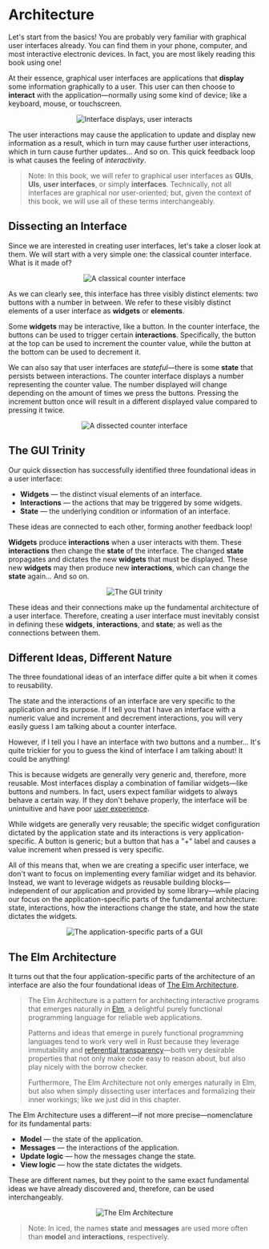 # Architecture
Let's start from the basics! You are probably very familiar with graphical user interfaces already.
You can find them in your phone, computer, and most interactive electronic devices. In fact, you are
most likely reading this book using one!

At their essence, graphical user interfaces are applications that __display__ some information graphically
to a user. This user can then choose to __interact__ with the application—normally using some kind of device;
like a keyboard, mouse, or touchscreen.

<div align="center">
  <img alt="Interface displays, user interacts" src="resources/gui-displays-user-interacts.svg">
</div>

The user interactions may cause the application to update and display new information as a result, which in turn
may cause further user interactions, which in turn cause further updates... And so on. This quick feedback loop
is what causes the feeling of _interactivity_.

> Note: In this book, we will refer to graphical user interfaces as __GUIs__, __UIs__, __user interfaces__, or simply
  __interfaces__. Technically, not all interfaces are graphical nor user-oriented; but, given the context of this
  book, we will use all of these terms interchangeably.

## Dissecting an Interface
Since we are interested in creating user interfaces, let's take a closer look at them. We will start with a very
simple one: the classical counter interface. What is it made of?

<div align="center">
  <img alt="A classical counter interface" src="resources/counter-interface.svg">
</div>

As we can clearly see, this interface has three visibly distinct elements: two buttons with a number in between.
We refer to these visibly distinct elements of a user interface as __widgets__ or __elements__.

Some __widgets__ may be interactive, like a button. In the counter interface, the buttons can be used to trigger
certain __interactions__. Specifically, the button at the top can be used to increment the counter value, while the
button at the bottom can be used to decrement it.

We can also say that user interfaces are _stateful_—there is some __state__ that persists between interactions.
The counter interface displays a number representing the counter value. The number displayed will change depending on
the amount of times we press the buttons. Pressing the increment button once will result in a different displayed value
compared to pressing it twice.

<div align="center">
  <img alt="A dissected counter interface" src="resources/counter-interface-annotated.svg">
</div>

## The GUI Trinity
Our quick dissection has successfully identified three foundational ideas in a user interface:

- __Widgets__ — the distinct visual elements of an interface.
- __Interactions__ — the actions that may be triggered by some widgets.
- __State__ — the underlying condition or information of an interface.

These ideas are connected to each other, forming another feedback loop!

__Widgets__ produce __interactions__ when a user interacts with them. These __interactions__ then change the __state__
of the interface. The changed __state__ propagates and dictates the new __widgets__ that must be displayed. These new
__widgets__ may then produce new __interactions__, which can change the __state__ again... And so on.

<div align="center">
  <img alt="The GUI trinity" src="resources/the-gui-trinity.svg">
</div>

These ideas and their connections make up the fundamental architecture of a user interface. Therefore, creating a user
interface must inevitably consist in defining these __widgets__, __interactions__, and __state__; as well as the connections
between them.

## Different Ideas, Different Nature
The three foundational ideas of an interface differ quite a bit when it comes to reusability.

The state and the interactions of an interface are very specific to the application and its purpose. If I tell you that
I have an interface with a numeric value and increment and decrement interactions, you will very easily
guess I am talking about a counter interface.

However, if I tell you I have an interface with two buttons and a number... It's quite trickier for you to guess the kind
of interface I am talking about! It could be anything!

This is because widgets are generally very generic and, therefore, more reusable. Most interfaces display a combination of
familiar widgets—like buttons and numbers. In fact, users expect familiar widgets to always behave a certain way. If they
don't behave properly, the interface will be unintuitive and have poor [user experience].

While widgets are generally very reusable; the specific widget configuration dictated by the application state and its
interactions is very application-specific. A button is generic; but a button that has a "+" label and causes a value
increment when pressed is very specific.

All of this means that, when we are creating a specific user interface, we don't want to focus on implementing every
familiar widget and its behavior. Instead, we want to leverage widgets as reusable building blocks—independent of our
application and provided by some library—while placing our focus on the application-specific parts of the fundamental
architecture: state, interactions, how the interactions change the state, and how the state dictates the widgets.

<div align="center">
  <img alt="The application-specific parts of a GUI" src="resources/the-gui-trinity-focused.svg">
</div>

[user experience]: https://en.wikipedia.org/wiki/User_experience

## The Elm Architecture
It turns out that the four application-specific parts of the architecture of an interface are also the four foundational
ideas of [The Elm Architecture].

> The Elm Architecture is a pattern for architecting interactive programs that emerges naturally in [Elm], a delightful
> purely functional programming language for reliable web applications.
>
> Patterns and ideas that emerge in purely functional programming languages tend to work very well in Rust
> because they leverage immutability and [referential transparency]—both very desirable properties that not only
> make code easy to reason about, but also play nicely with the borrow checker.
>
> Furthermore, The Elm Architecture not only emerges naturally in Elm, but also when simply dissecting user
> interfaces and formalizing their inner workings; like we just did in this chapter.

The Elm Architecture uses a different—if not more precise—nomenclature for its fundamental parts:

- __Model__ — the state of the application.
- __Messages__ — the interactions of the application.
- __Update logic__ — how the messages change the state.
- __View logic__ — how the state dictates the widgets.

These are different names, but they point to the same exact fundamental ideas we have already discovered and,
therefore, can be used interchangeably.

<div align="center">
  <img alt="The Elm Architecture" src="resources/the-elm-architecture.svg">
</div>


> Note: In iced, the names __state__ and __messages__ are used more often than __model__ and
  __interactions__, respectively.


[The Elm Architecture]: https://guide.elm-lang.org/architecture/
[Elm]: https://elm-lang.org/
[referential transparency]: https://en.wikipedia.org/wiki/Referential_transparency